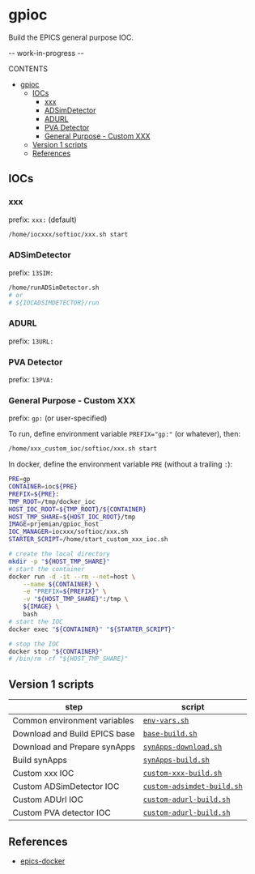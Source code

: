 # gpioc

Build the EPICS general purpose IOC.

-- work-in-progress --

CONTENTS

- [gpioc](#gpioc)
  - [IOCs](#iocs)
    - [xxx](#xxx)
    - [ADSimDetector](#adsimdetector)
    - [ADURL](#adurl)
    - [PVA Detector](#pva-detector)
    - [General Purpose - Custom XXX](#general-purpose---custom-xxx)
  - [Version 1 scripts](#version-1-scripts)
  - [References](#references)

## IOCs

### xxx

prefix: `xxx:` (default)

```bash
/home/iocxxx/softioc/xxx.sh start
```

### ADSimDetector

prefix: `13SIM:`

```bash
/home/runADSimDetector.sh
# or
# ${IOCADSIMDETECTOR}/run
```

### ADURL

prefix: `13URL:`

### PVA Detector

prefix: `13PVA:`

### General Purpose - Custom XXX

prefix: `gp:` (or user-specified)

To run, define environment variable `PREFIX="gp:"` (or whatever), then:

```bash
/home/xxx_custom_ioc/softioc/xxx.sh start
```

In docker, define the environment variable `PRE` (without a trailing `:`):

```bash
PRE=gp
CONTAINER=ioc${PRE}
PREFIX=${PRE}:
TMP_ROOT=/tmp/docker_ioc
HOST_IOC_ROOT=${TMP_ROOT}/${CONTAINER}
HOST_TMP_SHARE=${HOST_IOC_ROOT}/tmp
IMAGE=prjemian/gpioc_host
IOC_MANAGER=iocxxx/softioc/xxx.sh
STARTER_SCRIPT=/home/start_custom_xxx_ioc.sh

# create the local directory
mkdir -p "${HOST_TMP_SHARE}"
# start the container
docker run -d -it --rm --net=host \
    --name ${CONTAINER} \
    -e "PREFIX=${PREFIX}" \
    -v "${HOST_TMP_SHARE}":/tmp \
    ${IMAGE} \
    bash
# start the IOC
docker exec "${CONTAINER}" "${STARTER_SCRIPT}"

# stop the IOC
docker stop "${CONTAINER}"
# /bin/rm -rf "${HOST_TMP_SHARE}"
```

## Version 1 scripts

step | script
---- | ------
Common environment variables | [`env-vars.sh`](./v1.0/env-vars.sh)
Download and Build EPICS base | [`base-build.sh`](./v1.0/base-build.sh)
Download and Prepare synApps | [`synApps-download.sh`](./v1.0/synApps-download.sh)
Build synApps | [`synApps-build.sh`](./v1.0/synApps-build.sh)
Custom xxx IOC | [`custom-xxx-build.sh`](./v1.0/custom-xxx-build.sh)
Custom ADSimDetector IOC | [`custom-adsimdet-build.sh`](./v1.0/custom-adsimdet-build.sh)
Custom ADUrl IOC | [`custom-adurl-build.sh`](./v1.0/custom-adurl-build.sh)
Custom PVA detector IOC | [`custom-adurl-build.sh`](./v1.0/custom-adurl-build.sh)

## References

- [epics-docker](https://github.com/prjemian/epics-docker/)
